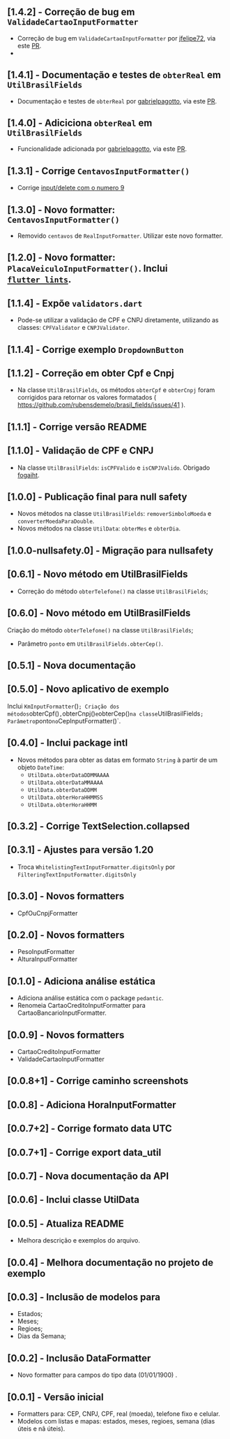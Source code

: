 ## [1.4.2] - Correção de bug em `ValidadeCartaoInputFormatter`
- Correção de bug em `ValidadeCartaoInputFormatter` por [jfelipe72](https://github.com/jfelipe72), via este [PR](https://github.com/flutterbootcamp/brasil_fields/pull/63).
- 
## [1.4.1] - Documentação e testes de `obterReal` em  `UtilBrasilFields`
- Documentação e testes de `obterReal` por [gabrielpagotto](https://github.com/gabrielpagotto), via este [PR](https://github.com/flutterbootcamp/brasil_fields/pull/61).

## [1.4.0] - Adiciciona `obterReal` em  `UtilBrasilFields`
- Funcionalidade adicionada por [gabrielpagotto](https://github.com/gabrielpagotto), via este [PR](https://github.com/flutterbootcamp/brasil_fields/pull/60).
 
## [1.3.1] - Corrige `CentavosInputFormatter()`
- Corrige [input/delete com o numero 9](https://github.com/rubensdemelo/brasil_fields/issues/57)

## [1.3.0] - Novo formatter: `CentavosInputFormatter()`

- Removido `centavos` de `RealInputFormatter`. Utilizar este novo formatter.

## [1.2.0] - Novo formatter: `PlacaVeiculoInputFormatter()`. Inclui [`flutter_lints`](https://pub.dev/packages/flutter_lints).

## [1.1.4] - Expõe `validators.dart`

- Pode-se utilizar a validação de CPF e CNPJ diretamente, utilizando as classes: `CPFValidator` e `CNPJValidator`.

## [1.1.4] - Corrige exemplo `DropdownButton`

## [1.1.2] - Correção em obter Cpf e Cnpj

- Na classe `UtilBrasilFields`, os métodos `obterCpf` e `obterCnpj` foram corrigidos para retornar os valores formatados ( <https://github.com/rubensdemelo/brasil_fields/issues/41> ).
  
## [1.1.1] - Corrige versão README

## [1.1.0] - Validação de CPF e CNPJ

- Na classe `UtilBrasilFields`: `isCPFValido` e `isCNPJValido`. Obrigado [fogaiht](https://github.com/fogaiht).

## [1.0.0] - Publicação final para null safety

- Novos métodos na classe `UtilBrasilFields`: `removerSimboloMoeda` e `converterMoedaParaDouble`.
- Novos métodos na classe `UtilData`: `obterMes` e `obterDia`.

## [1.0.0-nullsafety.0] - Migração para nullsafety

## [0.6.1] - Novo método em UtilBrasilFields

- Correção do método `obterTelefone()` na classe `UtilBrasilFields`;

## [0.6.0] - Novo método em UtilBrasilFields

Criação do método `obterTelefone()` na classe `UtilBrasilFields`;

- Parâmetro `ponto` em `UtilBrasilFields.obterCep()`.

## [0.5.1] - Nova documentação

## [0.5.0] - Novo aplicativo de exemplo

Inclui `KmInputFormatter`()`;
Criação dos métodos`obterCpf()`,`obterCnpj()` e `obterCep()` na classe `UtilBrasilFields`;
Parâmetro`ponto` no `CepInputFormatter()`.

## [0.4.0] - Inclui package intl

- Novos métodos para obter as datas em formato `String` à partir de um objeto `DateTime`:
  - `UtilData.obterDataDDMMAAAA`
  - `UtilData.obterDataMMAAAA`
  - `UtilData.obterDataDDMM`
  - `UtilData.obterHoraHHMMSS`
  - `UtilData.obterHoraHHMM`

## [0.3.2] - Corrige TextSelection.collapsed

## [0.3.1] - Ajustes para versão 1.20

- Troca `WhitelistingTextInputFormatter.digitsOnly` por `FilteringTextInputFormatter.digitsOnly`

## [0.3.0] - Novos formatters

- CpfOuCnpjFormatter

## [0.2.0] - Novos formatters

- PesoInputFormatter
- AlturaInputFormatter

## [0.1.0] - Adiciona análise estática

- Adiciona análise estática com o package `pedantic`.
- Renomeia CartaoCreditoInputFormatter para CartaoBancarioInputFormatter.

## [0.0.9] - Novos formatters

- CartaoCreditoInputFormatter
- ValidadeCartaoInputFormatter

## [0.0.8+1] - Corrige caminho screenshots

## [0.0.8] - Adiciona HoraInputFormatter

## [0.0.7+2] - Corrige formato data UTC

## [0.0.7+1] - Corrige export data_util

## [0.0.7] - Nova documentação da API

## [0.0.6] - Inclui classe UtilData

## [0.0.5] - Atualiza README

- Melhora descrição e exemplos do arquivo.

## [0.0.4] - Melhora documentação no projeto de exemplo

## [0.0.3] - Inclusão de modelos para

- Estados;
- Meses;
- Regioes;
- Dias da Semana;

## [0.0.2] - Inclusão DataFormatter

- Novo formatter para campos do tipo data (01/01/1900) .

## [0.0.1] - Versão inicial

- Formatters para: CEP, CNPJ, CPF, real (moeda), telefone fixo e celular.
- Modelos com listas e mapas: estados, meses, regioes, semana (dias úteis e nã úteis).
